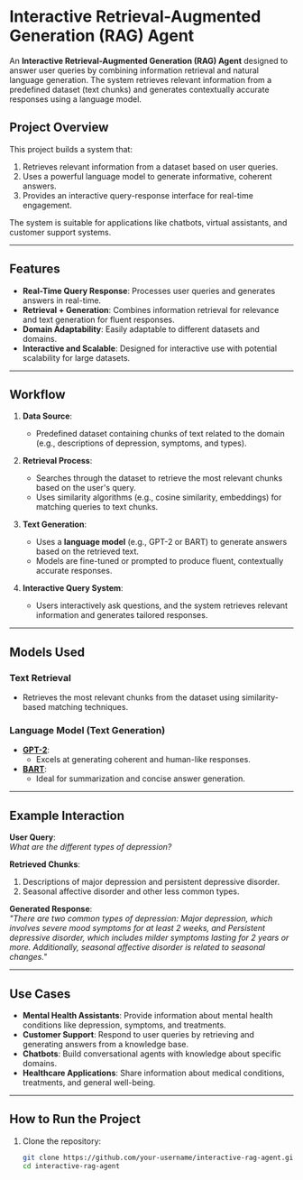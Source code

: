 # Interactive Retrieval-Augmented Generation (RAG) Agent

An **Interactive Retrieval-Augmented Generation (RAG) Agent** designed to answer user queries by combining information retrieval and natural language generation. The system retrieves relevant information from a predefined dataset (text chunks) and generates contextually accurate responses using a language model.

## Project Overview

This project builds a system that:
1. Retrieves relevant information from a dataset based on user queries.
2. Uses a powerful language model to generate informative, coherent answers.
3. Provides an interactive query-response interface for real-time engagement.

The system is suitable for applications like chatbots, virtual assistants, and customer support systems.

---

## Features

- **Real-Time Query Response**: Processes user queries and generates answers in real-time.
- **Retrieval + Generation**: Combines information retrieval for relevance and text generation for fluent responses.
- **Domain Adaptability**: Easily adaptable to different datasets and domains.
- **Interactive and Scalable**: Designed for interactive use with potential scalability for large datasets.

---

## Workflow

1. **Data Source**:
   - Predefined dataset containing chunks of text related to the domain (e.g., descriptions of depression, symptoms, and types).

2. **Retrieval Process**:
   - Searches through the dataset to retrieve the most relevant chunks based on the user's query.
   - Uses similarity algorithms (e.g., cosine similarity, embeddings) for matching queries to text chunks.

3. **Text Generation**:
   - Uses a **language model** (e.g., GPT-2 or BART) to generate answers based on the retrieved text.
   - Models are fine-tuned or prompted to produce fluent, contextually accurate responses.

4. **Interactive Query System**:
   - Users interactively ask questions, and the system retrieves relevant information and generates tailored responses.

---

## Models Used

### Text Retrieval
- Retrieves the most relevant chunks from the dataset using similarity-based matching techniques.

### Language Model (Text Generation)
- **[GPT-2](https://huggingface.co/gpt2)**:
  - Excels at generating coherent and human-like responses.
- **[BART](https://huggingface.co/facebook/bart-large-cnn)**:
  - Ideal for summarization and concise answer generation.

---

## Example Interaction

**User Query**:  
*What are the different types of depression?*

**Retrieved Chunks**:  
1. Descriptions of major depression and persistent depressive disorder.  
2. Seasonal affective disorder and other less common types.  

**Generated Response**:  
*"There are two common types of depression: Major depression, which involves severe mood symptoms for at least 2 weeks, and Persistent depressive disorder, which includes milder symptoms lasting for 2 years or more. Additionally, seasonal affective disorder is related to seasonal changes."*

---

## Use Cases

- **Mental Health Assistants**: Provide information about mental health conditions like depression, symptoms, and treatments.
- **Customer Support**: Respond to user queries by retrieving and generating answers from a knowledge base.
- **Chatbots**: Build conversational agents with knowledge about specific domains.
- **Healthcare Applications**: Share information about medical conditions, treatments, and general well-being.

---

## How to Run the Project

1. Clone the repository:
   ```bash
   git clone https://github.com/your-username/interactive-rag-agent.git
   cd interactive-rag-agent
